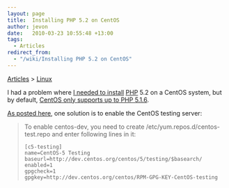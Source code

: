 ```yaml
---
layout: page
title:  Installing PHP 5.2 on CentOS
author: jevon
date:   2010-03-23 10:55:48 +13:00
tags:
  - Articles
redirect_from:
  - "/wiki/Installing PHP 5.2 on CentOS"
---
```


[Articles](Articles.md) > [Linux](Linux.md)

I had a problem where <a href="http://code.google.com/p/iaml/wiki/InstallationPlatform#Installing_PHP">I needed to install</a> [PHP](PHP.md) 5.2 on a CentOS system, but by default, <a href="http://www.freshblurbs.com/install-php-5-2-centos-5-2-using-yum">CentOS only supports up to PHP 5.1.6</a>.

<a href="http://www.freshblurbs.com/install-php-5-2-centos-5-2-using-yum#comment-403">As posted here</a>, one solution is to enable the CentOS testing server:

> To enable centos-dev, you need to create
/etc/yum.repos.d/centos-test.repo and enter following lines in it:
>
> ```
> [c5-testing]
> name=CentOS-5 Testing
> baseurl=http://dev.centos.org/centos/5/testing/$basearch/
> enabled=1
> gpgcheck=1
> gpgkey=http://dev.centos.org/centos/RPM-GPG-KEY-CentOS-testing
> ```
